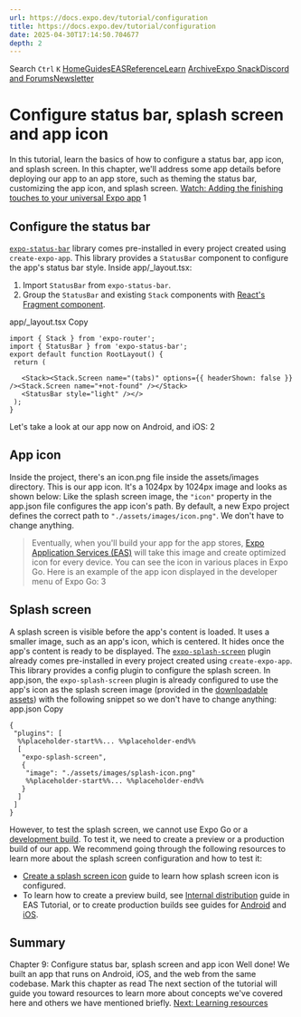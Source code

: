 ```yaml
---
url: https://docs.expo.dev/tutorial/configuration
title: https://docs.expo.dev/tutorial/configuration
date: 2025-04-30T17:14:50.704677
depth: 2
---
```


Search
`Ctrl` `K`
[Home](https://docs.expo.dev/)[Guides](https://docs.expo.dev/guides/overview)[EAS](https://docs.expo.dev/eas)[Reference](https://docs.expo.dev/versions/latest)[Learn](https://docs.expo.dev/tutorial/overview)
[Archive](https://docs.expo.dev/archive)[Expo Snack](https://snack.expo.dev)[Discord and Forums](https://chat.expo.dev)[Newsletter](https://expo.dev/mailing-list/signup)
# Configure status bar, splash screen and app icon
In this tutorial, learn the basics of how to configure a status bar, app icon, and splash screen.
In this chapter, we'll address some app details before deploying our app to an app store, such as theming the status bar, customizing the app icon, and splash screen.
[Watch: Adding the finishing touches to your universal Expo app](https://www.youtube.com/watch?v=OgGCYdElcZo)
1
## Configure the status bar
[`expo-status-bar`](https://docs.expo.dev/versions/latest/sdk/status-bar) library comes pre-installed in every project created using `create-expo-app`. This library provides a `StatusBar` component to configure the app's status bar style.
Inside app/_layout.tsx:
  1. Import `StatusBar` from `expo-status-bar`.
  2. Group the `StatusBar` and existing `Stack` components with [React's Fragment component](https://react.dev/reference/react/Fragment).


app/_layout.tsx
Copy
```
import { Stack } from 'expo-router';
import { StatusBar } from 'expo-status-bar';
export default function RootLayout() {
 return (
  
   <Stack><Stack.Screen name="(tabs)" options={{ headerShown: false }} /><Stack.Screen name="+not-found" /></Stack>
   <StatusBar style="light" /></>
 );
}

```

Let's take a look at our app now on Android, and iOS:
2
## App icon
Inside the project, there's an icon.png file inside the assets/images directory. This is our app icon. It's a 1024px by 1024px image and looks as shown below:
Like the splash screen image, the `"icon"` property in the app.json file configures the app icon's path. By default, a new Expo project defines the correct path to `"./assets/images/icon.png"`. We don't have to change anything.
> Eventually, when you'll build your app for the app stores, [Expo Application Services (EAS)](https://docs.expo.dev/eas) will take this image and create optimized icon for every device.
You can see the icon in various places in Expo Go. Here is an example of the app icon displayed in the developer menu of Expo Go:
3
## Splash screen
A splash screen is visible before the app's content is loaded. It uses a smaller image, such as an app's icon, which is centered. It hides once the app's content is ready to be displayed.
The [`expo-splash-screen`](https://docs.expo.dev/versions/latest/sdk/splash-screen) plugin already comes pre-installed in every project created using `create-expo-app`. This library provides a config plugin to configure the splash screen.
In app.json, the `expo-splash-screen` plugin is already configured to use the app's icon as the splash screen image (provided in the [downloadable assets](https://docs.expo.dev/tutorial/create-your-first-app#download-assets)) with the following snippet so we don't have to change anything:
app.json
Copy
```
{
 "plugins": [
  %%placeholder-start%%... %%placeholder-end%%
  [
   "expo-splash-screen",
   {
    "image": "./assets/images/splash-icon.png"
    %%placeholder-start%%... %%placeholder-end%%
   }
  ]
 ]
}

```

However, to test the splash screen, we cannot use Expo Go or a [development build](https://docs.expo.dev/develop/development-builds/introduction). To test it, we need to create a preview or a production build of our app. We recommend going through the following resources to learn more about the splash screen configuration and how to test it:
  * [Create a splash screen icon](https://docs.expo.dev/develop/user-interface/splash-screen-and-app-icon#splash-screen) guide to learn how splash screen icon is configured.
  * To learn how to create a preview build, see [Internal distribution](https://docs.expo.dev/tutorial/eas/internal-distribution-builds) guide in EAS Tutorial, or to create production builds see guides for [Android](https://docs.expo.dev/tutorial/eas/android-production-build) and [iOS](https://docs.expo.dev/tutorial/eas/ios-production-build).


## Summary
Chapter 9: Configure status bar, splash screen and app icon
Well done! We built an app that runs on Android, iOS, and the web from the same codebase.
Mark this chapter as read
The next section of the tutorial will guide you toward resources to learn more about concepts we've covered here and others we have mentioned briefly.
[Next: Learning resources](https://docs.expo.dev/tutorial/follow-up)

